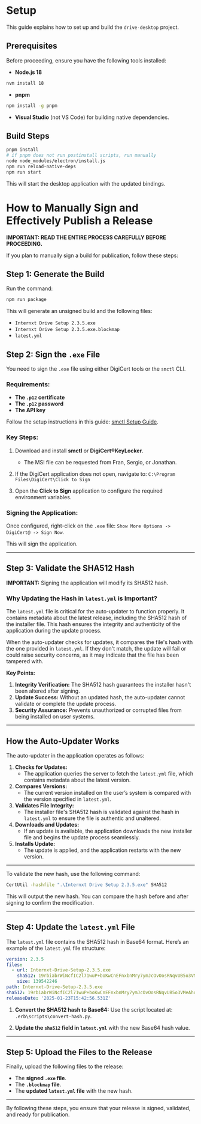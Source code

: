 # Setup

This guide explains how to set up and build the `drive-desktop` project.

## Prerequisites

Before proceeding, ensure you have the following tools installed:

- **Node.js 18**

```bash
nvm install 18
```

- **pnpm**

```bash
npm install -g pnpm
```

- **Visual Studio** (not VS Code) for building native dependencies.

## Build Steps

```bash
pnpm install
# if pnpm does not run postinstall scripts, run manually
node node_modules/electron/install.js
npm run reload-native-deps
npm run start
```

This will start the desktop application with the updated bindings.

# How to Manually Sign and Effectively Publish a Release

**IMPORTANT: READ THE ENTIRE PROCESS CAREFULLY BEFORE PROCEEDING.**

If you plan to manually sign a build for publication, follow these steps:

## Step 1: Generate the Build

Run the command:

```bash
npm run package
```

This will generate an unsigned build and the following files:

- `Internxt Drive Setup 2.3.5.exe`
- `Internxt Drive Setup 2.3.5.exe.blockmap`
- `latest.yml`

## Step 2: Sign the `.exe` File

You need to sign the `.exe` file using either DigiCert tools or the `smctl` CLI.

### Requirements:

- **The `.p12` certificate**
- **The `.p12` password**
- **The API key**

Follow the setup instructions in this guide: [smctl Setup Guide](https://docs.digicert.com/en/digicert-keylocker/client-tools/signing-tools/smctl.html).

### Key Steps:

1. Download and install **smctl** or **DigiCert​​®​​ KeyLocker**.

   - The MSI file can be requested from Fran, Sergio, or Jonathan.

2. If the DigiCert application does not open, navigate to: `C:\Program Files\DigiCert\Click to Sign`

3. Open the **Click to Sign** application to configure the required environment variables.

### Signing the Application:

Once configured, right-click on the `.exe` file: `Show More Options -> DigiCert@ -> Sign Now`.

This will sign the application.

---

## Step 3: Validate the SHA512 Hash

**IMPORTANT:** Signing the application will modify its SHA512 hash.

### Why Updating the Hash in `latest.yml` is Important?

The `latest.yml` file is critical for the auto-updater to function properly. It contains metadata about the latest release, including the SHA512 hash of the installer file. This hash ensures the integrity and authenticity of the application during the update process.

When the auto-updater checks for updates, it compares the file's hash with the one provided in `latest.yml`. If they don't match, the update will fail or could raise security concerns, as it may indicate that the file has been tampered with.

**Key Points:**

1. **Integrity Verification:** The SHA512 hash guarantees the installer hasn't been altered after signing.
2. **Update Success:** Without an updated hash, the auto-updater cannot validate or complete the update process.
3. **Security Assurance:** Prevents unauthorized or corrupted files from being installed on user systems.

---

## How the Auto-Updater Works

The auto-updater in the application operates as follows:

1. **Checks for Updates:**
   - The application queries the server to fetch the `latest.yml` file, which contains metadata about the latest version.
2. **Compares Versions:**
   - The current version installed on the user’s system is compared with the version specified in `latest.yml`.
3. **Validates File Integrity:**
   - The installer file's SHA512 hash is validated against the hash in `latest.yml` to ensure the file is authentic and unaltered.
4. **Downloads and Updates:**
   - If an update is available, the application downloads the new installer file and begins the update process seamlessly.
5. **Installs Update:**
   - The update is applied, and the application restarts with the new version.

---

To validate the new hash, use the following command:

```bash
CertUtil -hashfile ".\Internxt Drive Setup 2.3.5.exe" SHA512
```

This will output the new hash. You can compare the hash before and after signing to confirm the modification.

---

## Step 4: Update the `latest.yml` File

The `latest.yml` file contains the SHA512 hash in Base64 format. Here’s an example of the `latest.yml` file structure:

```yaml
version: 2.3.5
files:
  - url: Internxt-Drive-Setup-2.3.5.exe
    sha512: 19rbiabrWiNcfIC2l71wuP+boKwCnEFnxbnMry7ymJcOvOosRNqvUB5o3VMeAhubsxV3qdSOOP6mSNpjo9xGCQ==
    size: 139542246
path: Internxt-Drive-Setup-2.3.5.exe
sha512: 19rbiabrWiNcfIC2l71wuP+boKwCnEFnxbnMry7ymJcOvOosRNqvUB5o3VMeAhubsxV3qdSOOP6mSNpjo9xGCQ==
releaseDate: '2025-01-23T15:42:56.531Z'
```

1. **Convert the SHA512 hash to Base64:** Use the script located at: `.erb\scripts\convert-hash.py`.

2. **Update the `sha512` field in `latest.yml`** with the new Base64 hash value.

---

## Step 5: Upload the Files to the Release

Finally, upload the following files to the release:

- The **signed `.exe` file**.
- The **`.blockmap` file**.
- The **updated `latest.yml` file** with the new hash.

---

By following these steps, you ensure that your release is signed, validated, and ready for publication.
